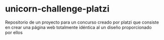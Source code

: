 # unicorn-challenge-platzi
Repositorio de un proyecto para un concurso creado por platzi que consiste en crear una página web totalmente idéntica al un diseño proporcionado por ellos 
